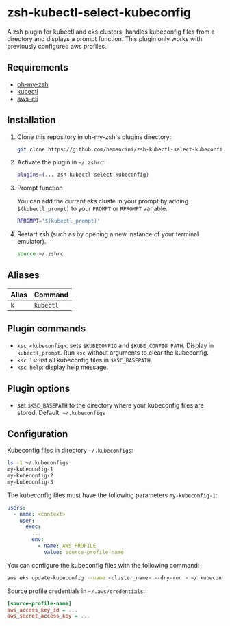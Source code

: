 # zsh-kubectl-select-kubeconfig

A zsh plugin for kubectl and eks clusters, handles kubeconfig files from a directory and displays a prompt function. This plugin only works with previously configured aws profiles.

## Requirements

- [oh-my-zsh](https://github.com/ohmyzsh/ohmyzsh#basic-installation)
- [kubectl](https://kubernetes.io/releases/download/#kubectl)
- [aws-cli](https://docs.aws.amazon.com/cli/latest/userguide/getting-started-install.html)

## Installation

1. Clone this repository in oh-my-zsh's plugins directory:

   ```zsh
   git clone https://github.com/hemancini/zsh-kubectl-select-kubeconfig.git ${ZSH_CUSTOM:-~/.oh-my-zsh/custom}/plugins/zsh-kubectl-select-kubeconfig
   ```

2. Activate the plugin in `~/.zshrc`:

   ```zsh
   plugins=(... zsh-kubectl-select-kubeconfig)
   ```

3. Prompt function

   You can add the current eks cluste in your prompt by adding `$(kubectl_prompt)`
   to your `PROMPT` or `RPROMPT` variable.

   ```sh
   RPROMPT='$(kubectl_prompt)'
   ```

4. Restart zsh (such as by opening a new instance of your terminal emulator).

   ```zsh
   source ~/.zshrc
   ```

## Aliases

| Alias | Command   |
| ----- | --------- |
| `k`   | `kubectl` |

## Plugin commands

- `ksc <kubeconfig>`: sets `$KUBECONFIG` and `$KUBE_CONFIG_PATH`. Display in `kubectl_prompt`.
  Run `ksc` without arguments to clear the kubeconfig.
- `ksc ls`: list all kubeconfig files in `$KSC_BASEPATH`.
- `ksc help`: display help message.

## Plugin options

- set `$KSC_BASEPATH` to the directory where your kubeconfig files are stored. Default: `~/.kubeconfigs`

## Configuration

Kubeconfig files in directory `~/.kubeconfigs`:

```zsh
ls -1 ~/.kubeconfigs
my-kubeconfig-1
my-kubeconfig-2
my-kubeconfig-3
```

The kubeconfig files must have the following parameters `my-kubeconfig-1`:

```yaml
users:
  - name: <context>
    user:
      exec:
        ...
        env:
          - name: AWS_PROFILE
            value: source-profile-name
```

You can configure the kubeconfig files with the following command:

```zsh
aws eks update-kubeconfig --name <cluster_name> --dry-run > ~/.kubeconfigs/<my-kubeconfig-1>
```

Source profile credentials in `~/.aws/credentials`:

```ini
[source-profile-name]
aws_access_key_id = ...
aws_secret_access_key = ...
```
